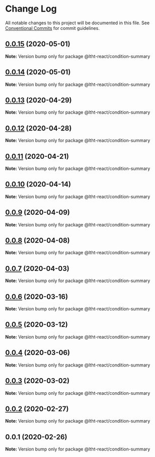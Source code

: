 # Change Log

All notable changes to this project will be documented in this file.
See [Conventional Commits](https://conventionalcommits.org) for commit guidelines.

## [0.0.15](https://github.com/ltht-epr/ltht-react/compare/@ltht-react/condition-summary@0.0.14...@ltht-react/condition-summary@0.0.15) (2020-05-01)

**Note:** Version bump only for package @ltht-react/condition-summary





## [0.0.14](https://github.com/ltht-epr/ltht-react/compare/@ltht-react/condition-summary@0.0.13...@ltht-react/condition-summary@0.0.14) (2020-05-01)

**Note:** Version bump only for package @ltht-react/condition-summary





## [0.0.13](https://github.com/ltht-epr/ltht-react/compare/@ltht-react/condition-summary@0.0.12...@ltht-react/condition-summary@0.0.13) (2020-04-29)

**Note:** Version bump only for package @ltht-react/condition-summary





## [0.0.12](https://github.com/ltht-epr/ltht-react/compare/@ltht-react/condition-summary@0.0.11...@ltht-react/condition-summary@0.0.12) (2020-04-28)

**Note:** Version bump only for package @ltht-react/condition-summary





## [0.0.11](https://github.com/ltht-epr/ltht-react/compare/@ltht-react/condition-summary@0.0.10...@ltht-react/condition-summary@0.0.11) (2020-04-21)

**Note:** Version bump only for package @ltht-react/condition-summary





## [0.0.10](https://github.com/ltht-epr/ltht-react/compare/@ltht-react/condition-summary@0.0.9...@ltht-react/condition-summary@0.0.10) (2020-04-14)

**Note:** Version bump only for package @ltht-react/condition-summary





## [0.0.9](https://github.com/ltht-epr/ltht-react/compare/@ltht-react/condition-summary@0.0.8...@ltht-react/condition-summary@0.0.9) (2020-04-09)

**Note:** Version bump only for package @ltht-react/condition-summary





## [0.0.8](https://github.com/ltht-epr/ltht-react/compare/@ltht-react/condition-summary@0.0.7...@ltht-react/condition-summary@0.0.8) (2020-04-08)

**Note:** Version bump only for package @ltht-react/condition-summary






## [0.0.7](https://ssh.github.com/ltht-epr/ltht-react/compare/@ltht-react/condition-summary@0.0.6...@ltht-react/condition-summary@0.0.7) (2020-04-03)

**Note:** Version bump only for package @ltht-react/condition-summary





## [0.0.6](https://github.com/ltht-epr/ltht-react/compare/@ltht-react/condition-summary@0.0.5...@ltht-react/condition-summary@0.0.6) (2020-03-16)

**Note:** Version bump only for package @ltht-react/condition-summary






## [0.0.5](https://ssh.github.com/ltht-epr/ltht-react/compare/@ltht-react/condition-summary@0.0.4...@ltht-react/condition-summary@0.0.5) (2020-03-12)

**Note:** Version bump only for package @ltht-react/condition-summary





## [0.0.4](https://ssh.github.com/ltht-epr/ltht-react/compare/@ltht-react/condition-summary@0.0.3...@ltht-react/condition-summary@0.0.4) (2020-03-06)

**Note:** Version bump only for package @ltht-react/condition-summary





## [0.0.3](https://github.com/ltht-epr/ltht-react/compare/@ltht-react/condition-summary@0.0.2...@ltht-react/condition-summary@0.0.3) (2020-03-02)

**Note:** Version bump only for package @ltht-react/condition-summary






## [0.0.2](https://ssh.github.com/ltht-epr/ltht-react/compare/@ltht-react/condition-summary@0.0.1...@ltht-react/condition-summary@0.0.2) (2020-02-27)

**Note:** Version bump only for package @ltht-react/condition-summary





## 0.0.1 (2020-02-26)

**Note:** Version bump only for package @ltht-react/condition-summary
